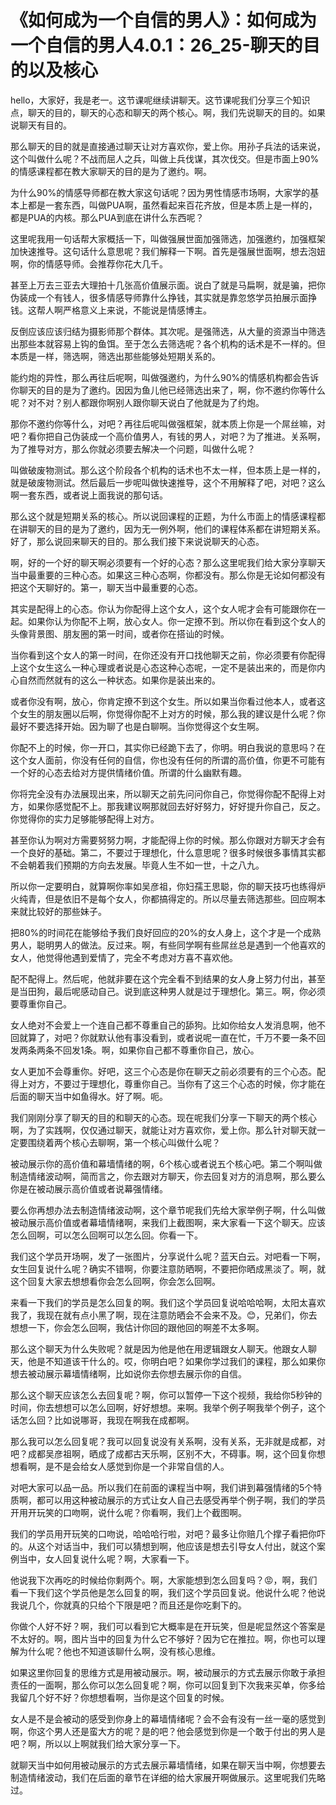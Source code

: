 # 《如何成为一个自信的男人》：如何成为一个自信的男人4.0.1：26_25-聊天的目的以及核心

hello，大家好，我是老一。这节课呢继续讲聊天。这节课呢我们分享三个知识点，聊天的目的，聊天的心态和聊天的两个核心。啊，我们先说聊天的目的。如果说聊天有目的。

那么聊天的目的就是直接通过聊天让对方喜欢你，爱上你。用孙子兵法的话来说，这个叫做什么呢？不战而屈人之兵，叫做上兵伐谋，其次伐交。但是市面上90%的情感课程都在教大家聊天的目的是为了邀约。啊。

为什么90%的情感导师都在教大家这句话呢？因为男性情感市场啊，大家学的基本上都是一套东西，叫做PUA啊，虽然看起来百花齐放，但是本质上是一样的，都是PUA的内核。那么PUA到底在讲什么东西呢？

这里呢我用一句话帮大家概括一下，叫做强展世面加强筛选，加强邀约，加强框架加快速推导。这句话什么意思呢？我们解释一下啊。首先是强展世面啊，想去泡妞啊，你的情感导师。会推荐你花大几千。

甚至上万去三亚去大理拍十几张高价值展示面。说白了就是马扁啊，就是骗，把你伪装成一个有钱人，很多情感导师靠什么挣钱，其实就是靠忽悠学员拍展示面挣钱。这帮人啊严格意义上来说，不能说是情感博主。

反倒应该应该归结为摄影师那个群体。其次呢。是强筛选，从大量的资源当中筛选出那些本就容易上钩的鱼饵。至于怎么去筛选呢？各个机构的话术是不一样的。但本质是一样，筛选啊，筛选出那些能够处短期关系的。

能约炮的异性，那么再往后呢啊，叫做强邀约，为什么90%的情感机构都会告诉你聊天的目的是为了邀约。因因为鱼儿他已经筛选出来了，啊，你不邀约你等什么呢？对不对？别人都跟你啊别人跟你聊天说白了他就是为了约炮。

那你不邀约你等什么，对吧？再往后呢叫做强框架，就本质上你是一个屌丝嘛，对吧？看你把自己伪装成一个高价值男人，有钱的男人，对吧？为了推进。关系啊，为了推导对方，那么你就必须要去解决一个问题，叫做什么呢？

叫做破废物测试。那么这个阶段各个机构的话术也不太一样，但本质上是一样的，就是破废物测试。然后最后一步呢叫做快速推导，这个不用解释了吧，对吧？这么啊一套东西，或者说上面我说的那句话。

那么这个就是短期关系的核心。所以说回课程的正题，为什么市面上的情感课程都在讲聊天的目的是为了邀约，因为无一例外啊，他们的课程体系都在讲短期关系。好了，那么说回来聊天的目的。那么我们接下来说说聊天的心态。

啊，好的一个好的聊天啊必须要有一个好的心态？那么这里呢我们给大家分享聊天当中最重要的三种心态。如果这三种心态啊，你都没有。那么你是无论如何都没有把这个天聊好的。第一，聊天当中最重要的心态。

其实是配得上的心态。你认为你配得上这个女人，这个女人呢才会有可能跟你在一起。如果你认为你配不上啊，放心女人。你一定撩不到。所以你在看到这个女人的头像背景图、朋友圈的第一时间，或者你在搭讪的时候。

当你看到这个女人的第一时间，在你还没有开口找他聊天之前，你必须要有你配得上这个女生这么一种心理或者说是心态这种心态呢，一定不是装出来的，而是你内心自然而然就有的这么一种状态。如果你是装出来的。

或者你没有啊，放心，你肯定撩不到这个女生。所以如果当你看过他本人，或者这个女生的朋友圈以后啊，你觉得你配不上对方的时候，那么我的建议是什么呢？你最好不要选择开始。因为聊了也是白聊啊。当你觉得这个女生啊。

你配不上的时候，你一开口，其实你已经跪下去了，你明。明白我说的意思吗？在这个女人面前，你没有任何的自信，你也没有任何的所谓的高价值，你更不可能有一个好的心态去给对方提供情绪价值。所谓的什么幽默有趣。

你将完全没有办法展现出来，所以聊天之前先问问你自己，你觉得你配不配得上对方，如果你感觉配不上。那我建议啊那就回去好好努力，好好提升你自己，反之。你觉得你的实力足够能够配得上对方。

甚至你认为啊对方需要努努力啊，才能配得上你的时候。那么你跟对方聊天才会有一个良好的基础。第二，不要过于理想化，什么意思呢？很多时候很多事情其实都不会朝着我们预期的方向去发展。毕竟人生不如一世，十之八九。

所以你一定要明白，就算啊你率如吴彦祖，你妇孺王思聪，你的聊天技巧也练得炉火纯青，但是依旧不是每个女人，你都搞得定的。所以尽量去筛选那些。回应啊本来就比较好的那些妹子。

把80%的时间花在能够给予我们良好回应的20%的女人身上，这个才是一个成熟男人，聪明男人的做法。反过来。啊，有些同学啊有些屌丝总是遇到一个他喜欢的女人，他觉得他遇到爱情了，完全不考虑对方喜不喜欢他。

配不配得上。然后呢，他就非要在这个完全看不到结果的女人身上努力付出，甚至是当田狗，最后呢感动自己。说到底这种男人就是过于理想化。第三。啊，你必须要尊重你自己。

女人绝对不会爱上一个连自己都不尊重自己的舔狗。比如你给女人发消息啊，他不回就算了，对吧？你就默认他有事没看到，或者说呢一直在忙，千万不要一条不回发两条两条不回发1条。啊，如果你自己都不尊重你自己，放心。

女人更加不会尊重你。好吧，这三个心态是你在聊天之前必须要有的三个心态。配得上对方，不要过于理想化，尊重你自己。当你有了这三个心态的时候，你才能在后面的聊天当中如鱼得水。好了啊。呃。

我们刚刚分享了聊天的目的和聊天的心态。现在呢我们分享一下聊天的两个核心啊，为了实践啊，仅仅通过聊天，就能让对方喜欢你，爱上你。那么针对聊天就一定要围绕着两个核心去聊啊，第一个核心叫做什么呢？

被动展示你的高价值和幕墙情绪的啊，6个核心或者说五个核心吧。第二个啊叫做制造情绪波动啊，简而言之，你去跟对方聊天，你去回复对方的消息啊，那么要么你是在被动展示高价值或者说幕强情绪。

要么你再想办法去制造情绪波动啊，这个章节呢我们先给大家举例子啊，什么叫做被动展示高价值或者幕墙情绪啊，来我们上截图啊，来大家看一下这个聊天。应该怎么回啊，可以怎么回啊可以怎么回。你看一下。

我们这个学员开场啊，发了一张图片，分享说什么呢？蓝天白云。对吧看一下啊，女生回复说什么呢？确实不错啊，你要注意防晒啊，不要把你晒成黑淡了。啊，就这个回复大家去想想看你会怎么回啊，你会怎么回啊。

来看一下我们的学员是怎么回复的啊。我们这个学员回复说哈哈哈啊，太阳太喜欢我了，我现在就有点小黑了啊，现在注意防晒会不会来不及。😊，兄弟们，你去想想一下，你会怎么回啊，我估计你回的跟他回的啊差不太多啊。

那么这个聊天为什么失败呢？就是因为他是他在用逻辑跟女人聊天。他跟女人聊天，他是不知道该干什么的。哎，你明白吧？如果你学过我们的课程，那么如果你想去被动展示幕墙情绪啊，比如说你去你想去展示你的自信。

那么这个聊天应该怎么去回复呢？啊，你可以暂停一下这个视频，我给你5秒钟的时间，你去想想可以怎么回啊，好好想想。来啊。我举个例子啊我举个例子，这个话怎么回？比如说哪哥，我现在啊我在成都啊。

那么我可以怎么回复呢？我可以回复说没有关系啊，没有关系，无非就是成都，对吧？成都吴彦祖啊，晒成了成都古天乐啊，区别不大，不碍事。啊，这个回复你想想看啊，是不是会给女人感觉到你是一个非常自信的人。

对吧大家可以品一品。所以我们在前面的课程当中啊，我们讲到幕强情绪的5个特质啊，都可以用这种被动展示的方式让女人自己去感受再举个例子啊，我们的学员开用开玩笑的口吻啊，说什么呢？你看啊，我们上个截图啊。

我们的学员用开玩笑的口吻说，哈哈哈行啦，对吧？最多让你赔几个撑子看把你吓的。从这个对话当中，我们可以猜想到啊，他应该是想去引导女人付出，就这个案例当中，女人回复说什么呢？啊，大家看一下。

他说我下次再吃的时候给你剩两个。啊，大家能想到怎么回复吗？😡，啊，我们看一下我们这个学员他是怎么回复的啊，我们这个学员回复说。他说什么呢？他说我说几个，你就真的只给个下限是吧？而且还是你吃剩下的。

你做个人好不好？啊，我们可以看到它大概率是在开玩笑，但是呢显然这个答案是不太好的。啊，图片当中的回复为什么它不够好？因为它在推拉。啊，你也可以理解为什么呢？他也不知道该聊什么啊，没有核心思维。

如果这里你回复的思维方式是用被动展示。啊，被动展示的方式去展示你敢于承担责任的一面啊，那么你可以怎么回复呢？啊，你可以回复到下次我来买单，你多给我留几个好不好？你想想看啊，当你是这个回复的时候。

女人是不是会被动的感受到你身上的幕墙情绪呢？会不会有没有一丝一毫的感觉到啊，你这个男人还是蛮大方的呢？是的吧？他会感觉到你是一个敢于付出的男人是吧？啊，所以以上啊就我们给大家分享一下。

就聊天当中如何用被动展示的方式去展示幕墙情绪，如果在聊天当中啊，你想要去制造情绪波动，我们在后面的章节在详细的给大家展开啊做展示。这里呢我们先略过。


